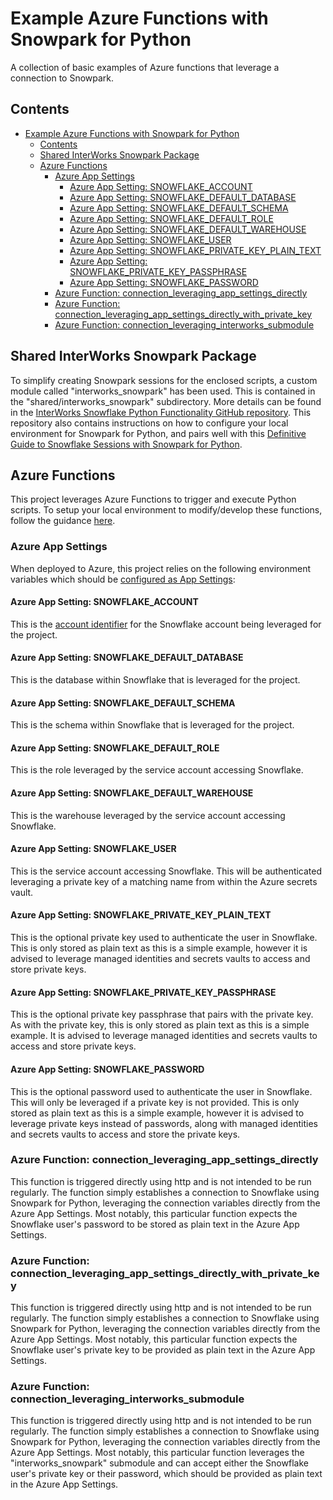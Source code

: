 
# Example Azure Functions with Snowpark for Python

A collection of basic examples of Azure functions that leverage a connection to Snowpark.

## Contents

- [Example Azure Functions with Snowpark for Python](#example-azure-functions-with-snowpark-for-python)
  - [Contents](#contents)
  - [Shared InterWorks Snowpark Package](#shared-interworks-snowpark-package)
  - [Azure Functions](#azure-functions)
    - [Azure App Settings](#azure-app-settings)
      - [Azure App Setting: SNOWFLAKE\_ACCOUNT](#azure-app-setting-snowflake_account)
      - [Azure App Setting: SNOWFLAKE\_DEFAULT\_DATABASE](#azure-app-setting-snowflake_default_database)
      - [Azure App Setting: SNOWFLAKE\_DEFAULT\_SCHEMA](#azure-app-setting-snowflake_default_schema)
      - [Azure App Setting: SNOWFLAKE\_DEFAULT\_ROLE](#azure-app-setting-snowflake_default_role)
      - [Azure App Setting: SNOWFLAKE\_DEFAULT\_WAREHOUSE](#azure-app-setting-snowflake_default_warehouse)
      - [Azure App Setting: SNOWFLAKE\_USER](#azure-app-setting-snowflake_user)
      - [Azure App Setting: SNOWFLAKE\_PRIVATE\_KEY\_PLAIN\_TEXT](#azure-app-setting-snowflake_private_key_plain_text)
      - [Azure App Setting: SNOWFLAKE\_PRIVATE\_KEY\_PASSPHRASE](#azure-app-setting-snowflake_private_key_passphrase)
      - [Azure App Setting: SNOWFLAKE\_PASSWORD](#azure-app-setting-snowflake_password)
    - [Azure Function: connection\_leveraging\_app\_settings\_directly](#azure-function-connection_leveraging_app_settings_directly)
    - [Azure Function: connection\_leveraging\_app\_settings\_directly\_with\_private\_key](#azure-function-connection_leveraging_app_settings_directly_with_private_key)
    - [Azure Function: connection\_leveraging\_interworks\_submodule](#azure-function-connection_leveraging_interworks_submodule)

## Shared InterWorks Snowpark Package

To simplify creating Snowpark sessions for the enclosed scripts, a custom module called "interworks_snowpark" has been used. This is contained in the "shared/interworks_snowpark" subdirectory. More details can be found in the [InterWorks Snowflake Python Functionality GitHub repository](https://github.com/interworks/Snowflake-Python-Functionality). This repository also contains instructions on how to configure your local environment for Snowpark for Python, and pairs well with this [Definitive Guide to Snowflake Sessions with Snowpark for Python](https://interworks.com/blog/2022/09/02/a-definitive-guide-to-snowflake-sessions-with-snowpark-for-python/).

## Azure Functions

This project leverages Azure Functions to trigger and execute Python scripts. To setup your local environment to modify/develop these functions, follow the guidance [here](https://learn.microsoft.com/en-us/azure/azure-functions/create-first-function-vs-code-python).

### Azure App Settings

When deployed to Azure, this project relies on the following environment variables which should be [configured as App Settings](https://learn.microsoft.com/en-us/azure/app-service/configure-common?tabs=portal):

#### Azure App Setting: SNOWFLAKE_ACCOUNT

This is the [account identifier](https://docs.snowflake.com/en/user-guide/admin-account-identifier.html) for the Snowflake account being leveraged for the project.

#### Azure App Setting: SNOWFLAKE_DEFAULT_DATABASE

This is the database within Snowflake that is leveraged for the project.

#### Azure App Setting: SNOWFLAKE_DEFAULT_SCHEMA

This is the schema within Snowflake that is leveraged for the project.

#### Azure App Setting: SNOWFLAKE_DEFAULT_ROLE

This is the role leveraged by the service account accessing Snowflake.

#### Azure App Setting: SNOWFLAKE_DEFAULT_WAREHOUSE

This is the warehouse leveraged by the service account accessing Snowflake.

#### Azure App Setting: SNOWFLAKE_USER

This is the service account accessing Snowflake. This will be authenticated leveraging a private key of a matching name from within the Azure secrets vault.

#### Azure App Setting: SNOWFLAKE_PRIVATE_KEY_PLAIN_TEXT

This is the optional private key used to authenticate the user in Snowflake. This is only stored as plain text as this is a simple example, however it is advised to leverage managed identities and secrets vaults to access and store private keys.

#### Azure App Setting: SNOWFLAKE_PRIVATE_KEY_PASSPHRASE

This is the optional private key passphrase that pairs with the private key. As with the private key, this is only stored as plain text as this is a simple example. It is advised to leverage managed identities and secrets vaults to access and store private keys.

#### Azure App Setting: SNOWFLAKE_PASSWORD

This is the optional password used to authenticate the user in Snowflake. This will only be leveraged if a private key is not provided. This is only stored as plain text as this is a simple example, however it is advised to leverage private keys instead of passwords, along with managed identities and secrets vaults to access and store the private keys.

### Azure Function: connection_leveraging_app_settings_directly

This function is triggered directly using http and is not intended to be run regularly. The function simply establishes a connection to Snowflake using Snowpark for Python, leveraging the connection variables directly from the Azure App Settings. Most notably, this particular function expects the Snowflake user's password to be stored as plain text in the Azure App Settings.

### Azure Function: connection_leveraging_app_settings_directly_with_private_key

This function is triggered directly using http and is not intended to be run regularly. The function simply establishes a connection to Snowflake using Snowpark for Python, leveraging the connection variables directly from the Azure App Settings. Most notably, this particular function expects the Snowflake user's private key to be provided as plain text in the Azure App Settings.

### Azure Function: connection_leveraging_interworks_submodule

This function is triggered directly using http and is not intended to be run regularly. The function simply establishes a connection to Snowflake using Snowpark for Python, leveraging the connection variables directly from the Azure App Settings. Most notably, this particular function leverages the "interworks_snowpark" submodule and can accept either the Snowflake user's private key or their password, which should be provided as plain text in the Azure App Settings.
